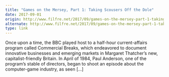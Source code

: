 ```yaml
---
title: "Games on the Mersey, Part 1: Taking Scousers Off the Dole"
date: 2017-09-01
origin: http://www.filfre.net/2017/09/games-on-the-mersey-part-1-taking-scousers-off-the-dole/
alternate: http://www.filfre.net/2017/09/games-on-the-mersey-part-1-taking-scousers-off-the-dole/
type: link
---
```


Once upon a time, the BBC played host to a half-hour current-affairs program called Commercial Breaks, which endeavored to document innovative businesses and emerging markets in Margaret Thatcher’s new, capitalist-friendly Britain. In April of 1984, Paul Anderson, one of the program’s stable of directors, began to shoot an episode about the computer-game industry, as seen […]